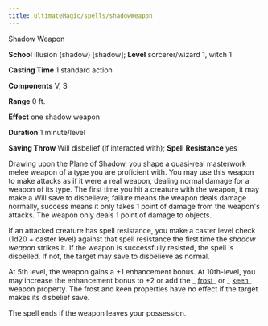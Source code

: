 ```yaml
---
title: ultimateMagic/spells/shadowWeapon
---
```

Shadow Weapon

**School** illusion (shadow) [shadow]; **Level** sorcerer/wizard 1, witch 1

**Casting Time** 1 standard action

**Components** V, S

**Range** 0 ft.

**Effect** one shadow weapon

**Duration** 1 minute/level

**Saving Throw** Will disbelief (if interacted with); **Spell Resistance** yes

Drawing upon the Plane of Shadow, you shape a quasi-real masterwork melee weapon of a type you are proficient with. You may use this weapon to make attacks as if it were a real weapon, dealing normal damage for a weapon of its type. The first time you hit a creature with the weapon, it may make a Will save to disbelieve; failure means the weapon deals damage normally, success means it only takes 1 point of damage from the weapon's attacks. The weapon only deals 1 point of damage to objects.

If an attacked creature has spell resistance, you make a caster level check (1d20 + caster level) against that spell resistance the first time the _shadow weapon_ strikes it. If the weapon is successfully resisted, the spell is dispelled. If not, the target may save to disbelieve as normal.

At 5th level, the weapon gains a +1 enhancement bonus. At 10th-level, you may increase the enhancement bonus to +2 or add the _ [frost](magicItems/weapons#_weapons-frost)_ or _ [keen](magicItems/weapons#_weapons-keen)_ weapon property. The frost and keen properties have no effect if the target makes its disbelief save.

The spell ends if the weapon leaves your possession.

